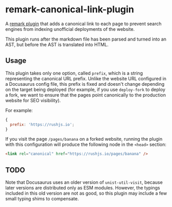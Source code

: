 # remark-canonical-link-plugin

A [remark plugin](https://github.com/remarkjs/remark/blob/main/doc/plugins.md) that adds a canonical link to each page to prevent search engines from indexing unofficial deployments of the website.

This plugin runs after the markdown file has been parsed and turned into an AST, but before the AST is translated into HTML.

## Usage

This plugin takes only one option, called `prefix`, which is a string representing the canonical URL prefix. Unlike the website URL configured in a Docusaurus config file, this prefix is fixed and doesn't change depending on the target being deployed (for example, if you use `deploy-fork` to deploy a fork, we want to ensure that the pages point canonically to the production website for SEO visibility).

For example:

```js
{
  prefix: 'https://rushjs.io';
}
```

If you visit the page `/pages/banana` on a forked website, running the plugin with this configuration will produce the following node in the `<head>` section:

```html
<link rel="canonical" href="https://rushjs.io/pages/banana" />
```

## TODO

Note that Docusaurus uses an older version of `unist-util-visit`, because later versions are distributed only as ESM modules. However, the typings included in this old version are not as good, so this plugin may include a few small typing shims to compensate.
